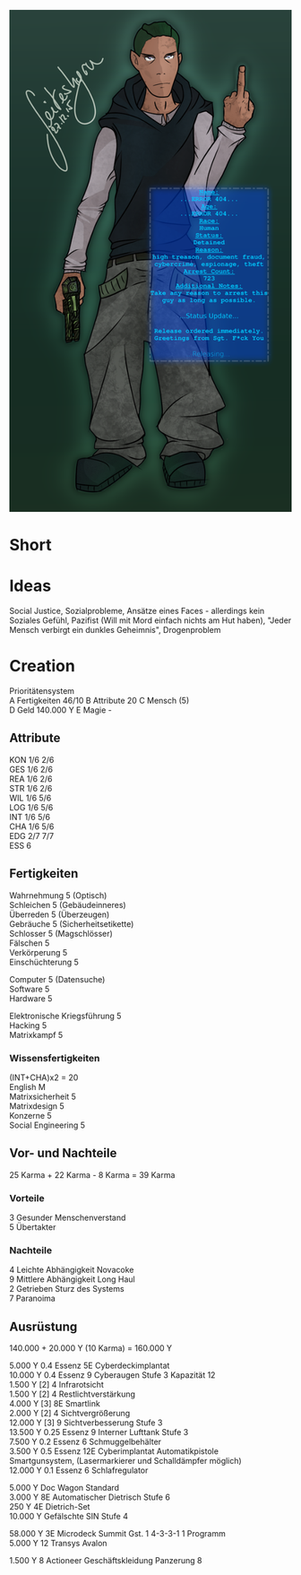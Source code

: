 ![](unnamed.png)

# Short

# Ideas
Social Justice, Sozialprobleme, Ansätze eines Faces - allerdings kein Soziales Gefühl, Pazifist (Will mit Mord einfach nichts am Hut haben), "Jeder Mensch verbirgt ein dunkles Geheimnis", Drogenproblem

# Creation
Prioritätensystem  
A Fertigkeiten 46/10
B Attribute 20
C Mensch (5)  
D Geld 140.000 Y
E Magie -  

## Attribute
KON 1/6 2/6  
GES 1/6 2/6  
REA 1/6 2/6  
STR 1/6 2/6  
WIL 1/6 5/6  
LOG 1/6 5/6  
INT 1/6 5/6  
CHA 1/6 5/6  
EDG 2/7 7/7  
ESS 6  

## Fertigkeiten
Wahrnehmung 5 (Optisch)  
Schleichen 5 (Gebäudeinneres)  
Überreden 5 (Überzeugen)  
Gebräuche 5 (Sicherheitsetikette)  
Schlosser 5 (Magschlösser)  
Fälschen 5  
Verkörperung 5  
Einschüchterung 5  

Computer 5 (Datensuche)  
Software 5  
Hardware 5  

Elektronische Kriegsführung 5  
Hacking 5  
Matrixkampf 5  

### Wissensfertigkeiten
(INT+CHA)x2 = 20  
English M  
Matrixsicherheit 5  
Matrixdesign 5  
Konzerne 5  
Social Engineering 5  

## Vor- und Nachteile
25 Karma + 22 Karma - 8 Karma = 39 Karma  
### Vorteile
3 Gesunder Menschenverstand  
5 Übertakter  
### Nachteile
4 Leichte Abhängigkeit Novacoke  
9 Mittlere Abhängigkeit Long Haul  
2 Getrieben Sturz des Systems  
7 Paranoima  

## Ausrüstung
140.000 + 20.000 Y (10 Karma) = 160.000 Y  

 5.000 Y 0.4 Essenz 5E Cyberdeckimplantat  
10.000 Y 0.4 Essenz 9 Cyberaugen Stufe 3 Kapazität 12  
  1.500 Y [2] 4 Infrarotsicht  
  1.500 Y [2] 4 Restlichtverstärkung  
  4.000 Y [3] 8E Smartlink  
  2.000 Y [2] 4 Sichtvergrößerung  
 12.000 Y [3] 9 Sichtverbesserung Stufe 3  
13.500 Y 0.25 Essenz 9 Interner Lufttank Stufe 3  
 7.500 Y 0.2 Essenz 6 Schmuggelbehälter  
 3.500 Y 0.5 Essenz 12E Cyberimplantat Automatikpistole  
  Smartgunsystem, (Lasermarkierer und Schalldämpfer möglich)  
12.000 Y 0.1 Essenz 6 Schlafregulator  

 5.000 Y Doc Wagon Standard  
 3.000 Y 8E Automatischer Dietrisch Stufe 6  
   250 Y 4E Dietrich-Set  
10.000 Y Gefälschte SIN Stufe 4  

58.000 Y 3E Microdeck Summit Gst. 1 4-3-3-1 1 Programm  
 5.000 Y 12 Transys Avalon  

 1.500 Y 8 Actioneer Geschäftskleidung Panzerung 8
